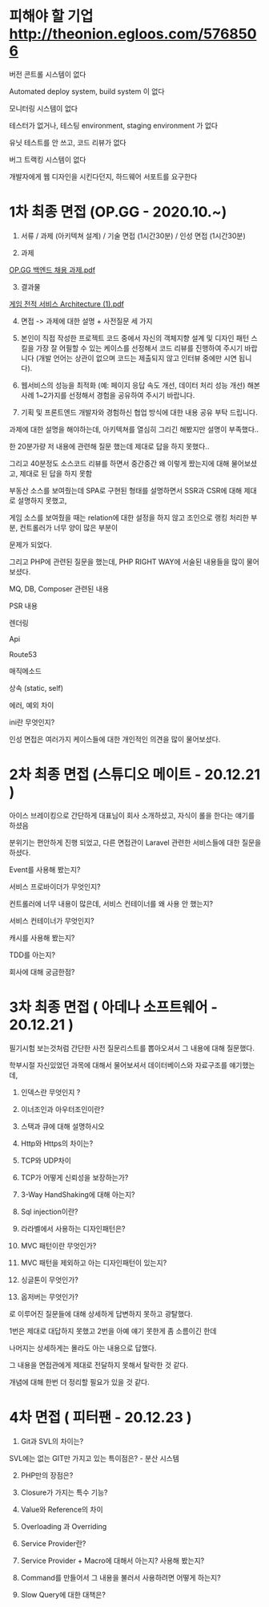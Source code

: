 # 피해야 할 기업 http://theonion.egloos.com/5768506

버전 콘트롤 시스템이 없다

Automated deploy system, build system 이 없다

모니터링 시스템이 없다

테스터가 없거나, 테스팅 environment, staging environment 가 없다

유닛 테스트를 안 쓰고, 코드 리뷰가 없다

버그 트랙킹 시스템이 없다

개발자에게 웹 디자인을 시킨다던지, 하드웨어 서포트를 요구한다

# 1차 최종 면접 (OP.GG - 2020.10.~)

1. 서류 / 과제 (아키텍쳐 설계) / 기술 면접 (1시간30분) / 인성 면접 (1시간30분)

2. 과제

[OP.GG 백엔드 채용 과제.pdf](https://github.com/kso1204/TIL/files/5727274/OP.GG.pdf)

3. 결과물

[게임 전적 서비스 Architecture (1).pdf](https://github.com/kso1204/TIL/files/5727273/Architecture.1.pdf)

4. 면접 -> 과제에 대한 설명 + 사전질문 세 가지

5. 본인이 직접 작성한 프로젝트 코드 중에서 자신의 객체지향 설계 및 디자인 패턴 스킬을 가장 잘 어필할 수 있는 케이스를 선정해서 코드 리뷰를 진행하여 주시기 바랍니다 (개발 언어는 상관이 없으며 코드는 제출되지 않고 인터뷰 중에만 시연 됩니다).

6. 웹서비스의 성능을 최적화 (예: 페이지 응답 속도 개선, 데이터 처리 성능 개선) 해본 사례 1~2가지를 선정해서 경험을 공유하여 주시기 바랍니다.

7. 기획 및 프론트엔드 개발자와 경험하신 협업 방식에 대한 내용 공유 부탁 드립니다.

과제에 대한 설명을 해야하는데, 아키텍쳐를 열심히 그리긴 해봤지만 설명이 부족했다..

한 20분가량 저 내용에 관련해 질문 했는데 제대로 답을 하지 못했다..

그리고 40분정도 소스코드 리뷰를 하면서 중간중간 왜 이렇게 짰는지에 대해 물어보셨고, 제대로 된 답을 하지 못함

부동산 소스를 보여줬는데 SPA로 구현된 형태를 설명하면서 SSR과 CSR에 대해 제대로 설명하지 못했고,

게임 소스를 보여줬을 때는 relation에 대한 설정을 하지 않고 조인으로 랭킹 처리한 부분, 컨트롤러가 너무 양이 많은 부분이

문제가 되었다.

그리고 PHP에 관련된 질문을 했는데, PHP RIGHT WAY에 서술된 내용들을 많이 물어보셨다.

MQ, DB, Composer 관련된 내용

PSR 내용

렌더링

Api

Route53

매직메소드

상속 (static, self)

에러, 예외 차이

ini란 무엇인지?

인성 면접은 여러가지 케이스들에 대한 개인적인 의견을 많이 물어보셨다.

# 2차 최종 면접 (스튜디오 메이트 - 20.12.21 )

아이스 브레이킹으로 간단하게 대표님이 회사 소개하셨고, 자식이 롤을 한다는 얘기를 하셨음

분위기는 편안하게 진행 되었고, 다른 면접관이 Laravel 관련한 서비스들에 대한 질문을 하셨다.

Event를 사용해 봤는지?

서비스 프로바이더가 무엇인지?

컨트롤러에 너무 내용이 많은데, 서비스 컨테이너를 왜 사용 안 했는지?

서비스 컨테이너가 무엇인지?

캐시를 사용해 봤는지?

TDD를 아는지?

회사에 대해 궁금한점?

# 3차 최종 면접 ( 아데나 소프트웨어 - 20.12.21 )

필기시험 보는것처럼 간단한 사전 질문리스트를 뽑아오셔서 그 내용에 대해 질문했다.

학부시절 자신있었던 과목에 대해서 물어보셔서 데이터베이스와 자료구조를 얘기했는데,

1. 인덱스란 무엇인지 ?

2. 이너조인과 아우터조인이란?

3. 스택과 큐에 대해 설명하시오

4. Http와 Https의 차이는?

5. TCP와 UDP차이

6. TCP가 어떻게 신뢰성을 보장하는가?

7. 3-Way HandShaking에 대해 아는지?

8. Sql injection이란?

9. 라라벨에서 사용하는 디자인패턴은?

10. MVC 패턴이란 무엇인가?

11. MVC 패턴을 제외하고 아는 디자인패턴이 있는지?

12. 싱글톤이 무엇인가?

13. 옵저버는 무엇인가?

로 이루어진 질문들에 대해 상세하게 답변하지 못하고 광탈했다.

1번은 제대로 대답하지 못했고 2번을 아예 얘기 못한게 좀 소름이긴 한데

나머지는 상세하게는 몰라도 아는 내용으로 답했다.

그 내용을 면접관에게 제대로 전달하지 못해서 탈락한 것 같다.

개념에 대해 한번 더 정리할 필요가 있을 것 같다.


# 4차 면접 ( 피터팬 - 20.12.23 )

1. Git과 SVL의 차이는?

SVL에는 없는 GIT만 가지고 있는 특이점은? - 분산 시스템

2. PHP만의 장점은? 

3. Closure가 가지는 특수 기능?

4. Value와 Reference의 차이

5. Overloading 과 Overriding

5. Service Provider란?

6. Service Provider + Macro에 대해서 아는지? 사용해 봤는지?

7. Command를 만들어서 그 내용을 불러서 사용하려면 어떻게 하는지?

8. Slow Query에 대한 대책은?



